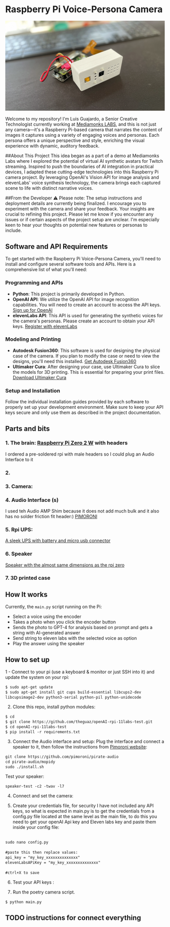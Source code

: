 # Raspberry Pi Voice-Persona Camera

![cover image](https://github.com/theguaz/openAI-rpi-11labs-test/blob/main/portada.png?raw=true)

Welcome to my repository! I'm Luis Guajardo, a Senior Creative Technologist currently working at [Mediamonks LABS](https://labs.monks.com/), and this is not just any camera—it's a Raspberry Pi-based camera that narrates the content of images it captures using a variety of engaging voices and personas. Each persona offers a unique perspective and style, enriching the visual experience with dynamic, auditory feedback.

##About This Project
This idea began as a part of a demo at Mediamonks Labs where I explored the potential of virtual AI synthetic avatars for Twitch streaming. Inspired to push the boundaries of AI integration in practical devices, I adapted these cutting-edge technologies into this Raspberry Pi camera project. By leveraging OpenAI's Vision API for image analysis and elevenLabs' voice synthesis technology, the camera brings each captured scene to life with distinct narrative voices.

##From the Developer
⚠️ Please note: The setup instructions and deployment details are currently being finalized. I encourage you to experiment with the camera and share your feedback. Your insights are crucial to refining this project. Please let me know if you encounter any issues or if certain aspects of the project setup are unclear. I'm especially keen to hear your thoughts on potential new features or personas to include.

## Software and API Requirements

To get started with the Raspberry Pi Voice-Persona Camera, you'll need to install and configure several software tools and APIs. Here is a comprehensive list of what you'll need:

### Programming and APIs
- **Python**: This project is primarily developed in Python.
- **OpenAI API**: We utilize the OpenAI API for image recognition capabilities. You will need to create an account to access the API keys. [Sign up for OpenAI](https://www.openai.com/)
- **elevenLabs API**: This API is used for generating the synthetic voices for the camera's personas. Please create an account to obtain your API keys. [Register with elevenLabs](https://elevenlabs.io/)

### Modeling and Printing
- **Autodesk Fusion360**: This software is used for designing the physical case of the camera. If you plan to modify the case or need to view the designs, you'll need this installed. [Get Autodesk Fusion360](https://www.autodesk.com/products/fusion-360/overview)
- **Ultimaker Cura**: After designing your case, use Ultimaker Cura to slice the models for 3D printing. This is essential for preparing your print files. [Download Ultimaker Cura](https://ultimaker.com/software/ultimaker-cura)

### Setup and Installation
Follow the individual installation guides provided by each software to properly set up your development environment. Make sure to keep your API keys secure and only use them as described in the project documentation.




## Parts and bits
### 1. The brain: [Raspberry Pi Zero 2 W](https://www.raspberrypi.com/products/raspberry-pi-zero-2-w/) with headers

I ordered a pre-soldered rpi with male headers so I could plug an Audio Interface to it 

### 2. 
  
    
### 3. Camera: 


### 4. Audio Interface (s)
I used teh Audio AMP Shim because it does not add much bulk and it also has no solder friction fit header:) 
[PIMORONI](https://shop.pimoroni.com/products/audio-amp-shim-3w-mono-amp?variant=32341591064659)

### 5. Rpi UPS:
[A sleek UPS with battery and micro usb connector](https://www.amazon.nl/gp/product/B0BQ3X2W2S/ref=ppx_yo_dt_b_asin_title_o01_s00?ie=UTF8&psc=1)


### 6. Speaker
[Speaker with the almost same dimensions as the rpi zero](https://www.amazon.nl/gp/product/B0822Z4LPH/ref=ppx_yo_dt_b_asin_title_o03_s00?ie=UTF8&psc=1)


### 7. 3D printed case

## How It works

Currently, the `main.py` script running on the Pi:
- Select a voice using the encoder
- Takes a photo when you click the encoder button
- Sends the photo to GPT-4 for analysis based on prompt and gets a string with AI-generated answer
- Send string to eleven labs with the selected voice as option
- Play the answer using the speaker


## How to set up

1 - Connect to your pi (use a keyboard & monitor or just SSH into it) and update the system on your rpi:
```shell
$ sudo apt-get update
$ sudo apt-get install git cups build-essential libcups2-dev libcupsimage2-dev python3-serial python-pil python-unidecode
```

2. Clone this repo, install python modules:
```shell
$ cd
$ git clone https://github.com/theguaz/openAI-rpi-11labs-test.git
$ cd openAI-rpi-11labs-test 
$ pip install -r requirements.txt

```

3. Connect the Audio interface and setup:
Plug the interface and connect a speaker to it, then follow the instructions from [Pimoroni website](https://shop.pimoroni.com/products/audio-amp-shim-3w-mono-amp?variant=32341591064659):
```shell
git clone https://github.com/pimoroni/pirate-audio
cd pirate-audio/mopidy
sudo ./install.sh 
```
Test your speaker:
```shell
speaker-test -c2 -twav -l7
```

4. Connect and set the camera:


5. Create your credentials file, for security I have not included any API keys, so what is expected in main.py is to get the credentials from a config.py file located at the same level as the main file, to do this you need to get your openAI Api key and Eleven labs key and paste them inside your config file:
```shell

sudo nano config.py

#paste this then replace values:
api_key = "my_key_xxxxxxxxxxxxxx"
elevenLabsAPiKey = "my_key_xxxxxxxxxxxxxx"

#ctrl+X to save

```

6. Test your API keys :


7. Run the poetry camera script.
```shell
$ python main.py
```

## TODO instructions for connect everything
